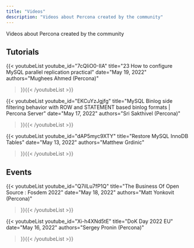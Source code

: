 ```yaml
---
title: "Videos"
description: "Videos about Percona created by the community"
---
```


Videos about Percona created by the community

## Tutorials

{{< youtubeList 
  youtube_id="7cQIiO0-IIA" 
  title="23 How to configure MySQL parallel replication practical" 
  date="May 19, 2022"
  authors="Mughees Ahmed (Percona)"
>}}{{< /youtubeList >}}

{{< youtubeList 
  youtube_id="EKCuYzJgjfg" 
  title="MySQL Binlog side filtering behavior with ROW and STATEMENT based binlog formats | Percona Server" 
  date="May 17, 2022"
  authors="Sri Sakthivel (Percona)"
>}}{{< /youtubeList >}}

{{< youtubeList 
  youtube_id="dAP5myc9XTY" 
  title="Restore MySQL InnoDB Tables" 
  date="May 13, 2022"
  authors="Matthew Grdinic"
>}}{{< /youtubeList >}}

## Events

{{< youtubeList 
  youtube_id="Q7ilLu7fP1Q" 
  title="The Business Of Open Source : Fosdem 2022" 
  date="May 18, 2022"
  authors="Matt Yonkovit (Percona)"
>}}{{< /youtubeList >}}

{{< youtubeList 
  youtube_id="Xi-h4XNd5tE" 
  title="DoK Day 2022 EU" 
  date="May 16, 2022"
  authors="Sergey Pronin (Percona)"
>}}{{< /youtubeList >}}



